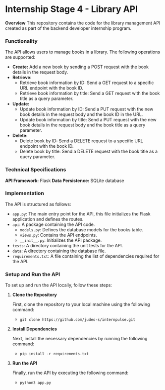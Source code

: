 # Internship Stage 4 - Library API

**Overview**
This repository contains the code for the library management API created as part of the backend developer internship program.

### Functionality

The API allows users to manage books in a library. The following operations are supported:

* **Create:** Add a new book by sending a POST request with the book details in the request body.
* **Retrieve:**
	+ Retrieve book information by ID: Send a GET request to a specific URL endpoint with the book ID.
	+ Retrieve book information by title: Send a GET request with the book title as a query parameter.
* **Update:**
	+ Update book information by ID: Send a PUT request with the new book details in the request body and the book ID in the URL.
	+ Update book information by title: Send a PUT request with the new book details in the request body and the book title as a query parameter.
* **Delete:**
	+ Delete book by ID: Send a DELETE request to a specific URL endpoint with the book ID.
	+ Delete book by title: Send a DELETE request with the book title as a query parameter.

### Technical Specifications

**API Framework:** Flask
**Data Persistence:** SQLite database

### Implementation

The API is structured as follows:

* `app.py`: The main entry point for the API, this file initializes the Flask application and defines the routes.
* `api`: A package containing the API code.
	+ `models.py`: Defines the database models for the books table.
	+ `views.py`: Contains the API endpoints.
	+ `__init__.py`: Initializes the API package.
* `tests`: A directory containing the unit tests for the API.
* `data`: A directory containing the database file.
* `requirements.txt`: A file containing the list of dependencies required for the API.

### Setup and Run the API

To set up and run the API locally, follow these steps:

1. **Clone the Repository**

	First, clone the repository to your local machine using the following command:
	+ `git clone https://github.com/judeo-s/internpulse.git`

2. **Install Dependencies**

	Next, install the necessary dependencies by running the following command:
	+ `pip install -r requirements.txt`

3. **Run the API**

	Finally, run the API by executing the following command:
	+ `python3 app.py`

